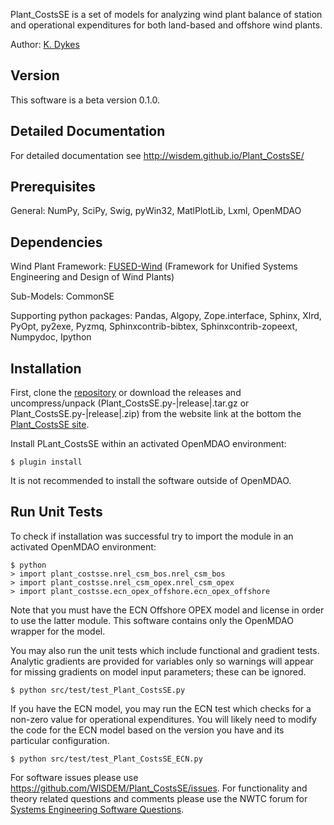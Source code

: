Plant_CostsSE is a set of models for analyzing wind plant balance of station and operational expenditures for both land-based and offshore wind plants.

Author: [K. Dykes](mailto:nrel.wisdem+plantcostsse@gmail.com)

## Version

This software is a beta version 0.1.0.

## Detailed Documentation

For detailed documentation see <http://wisdem.github.io/Plant_CostsSE/>

## Prerequisites

General: NumPy, SciPy, Swig, pyWin32, MatlPlotLib, Lxml, OpenMDAO

## Dependencies

Wind Plant Framework: [FUSED-Wind](http://fusedwind.org) (Framework for Unified Systems Engineering and Design of Wind Plants)

Sub-Models: CommonSE

Supporting python packages: Pandas, Algopy, Zope.interface, Sphinx, Xlrd, PyOpt, py2exe, Pyzmq, Sphinxcontrib-bibtex, Sphinxcontrib-zopeext, Numpydoc, Ipython

## Installation

First, clone the [repository](https://github.com/WISDEM/Plant_CostsSE)
or download the releases and uncompress/unpack (Plant_CostsSE.py-|release|.tar.gz or Plant_CostsSE.py-|release|.zip) from the website link at the bottom the [Plant_CostsSE site](http://nwtc.nrel.gov/Plant_CostsSE).

Install PLant_CostsSE within an activated OpenMDAO environment:

	$ plugin install

It is not recommended to install the software outside of OpenMDAO.

## Run Unit Tests

To check if installation was successful try to import the module in an activated OpenMDAO environment:

	$ python
	> import plant_costsse.nrel_csm_bos.nrel_csm_bos
	> import plant_costsse.nrel_csm_opex.nrel_csm_opex
	> import plant_costsse.ecn_opex_offshore.ecn_opex_offshore

Note that you must have the ECN Offshore OPEX model and license in order to use the latter module.  This software contains only the OpenMDAO wrapper for the model.


You may also run the unit tests which include functional and gradient tests.  Analytic gradients are provided for variables only so warnings will appear for missing gradients on model input parameters; these can be ignored.

	$ python src/test/test_Plant_CostsSE.py

If you have the ECN model, you may run the ECN test which checks for a non-zero value for operational expenditures.  You will likely need to modify the code for the ECN model based on the version you have and its particular configuration.

	$ python src/test/test_Plant_CostsSE_ECN.py

For software issues please use <https://github.com/WISDEM/Plant_CostsSE/issues>.  For functionality and theory related questions and comments please use the NWTC forum for [Systems Engineering Software Questions](https://wind.nrel.gov/forum/wind/viewtopic.php?f=34&t=1002).


